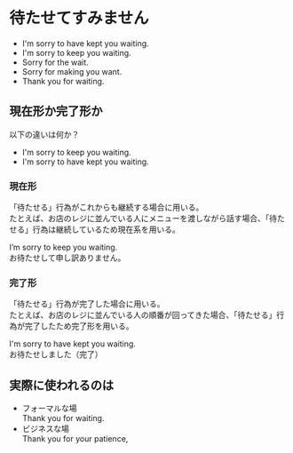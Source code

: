 # 待たせてすみません

- I'm sorry to have kept you waiting.
- I'm sorry to keep you waiting.
- Sorry for the wait.
- Sorry for making you want.
- Thank you for waiting.

## 現在形か完了形か

以下の違いは何か？

- I'm sorry to keep you waiting.
- I'm sorry to have kept you waiting.

### 現在形

「待たせる」行為がこれからも継続する場合に用いる。  
たとえば、お店のレジに並んでいる人にメニューを渡しながら話す場合、「待たせる」行為は継続しているため現在系を用いる。

I’m sorry to keep you waiting.  
お待たせして申し訳ありません。

### 完了形

「待たせる」行為が完了した場合に用いる。  
たとえば、お店のレジに並んでいる人の順番が回ってきた場合、「待たせる」行為が完了したため完了形を用いる。

I'm sorry to have kept you waiting.  
お待たせしました（完了）

## 実際に使われるのは

- フォーマルな場  
  Thank you for waiting.
- ビジネスな場  
  Thank you for your patience,
